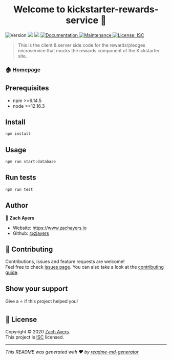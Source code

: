 <h1 align="center">Welcome to kickstarter-rewards-service 👋</h1>
<p>
  <img alt="Version" src="https://img.shields.io/badge/version-1.0.0-blue.svg?cacheSeconds=2592000" />
  <img src="https://img.shields.io/badge/npm-%3E%3D6.14.5-blue.svg" />
  <img src="https://img.shields.io/badge/node-%3E%3D12.16.3-blue.svg" />
  <a href="https://github.com/team-iroh/pledge-rewards/docs/index.html" target="_blank">
    <img alt="Documentation" src="https://img.shields.io/badge/documentation-yes-brightgreen.svg" />
  </a>
  <a href="https://github.com/team-iroh/pledge-rewards/graphs/commit-activity" target="_blank">
    <img alt="Maintenance" src="https://img.shields.io/badge/Maintained%3F-yes-green.svg" />
  </a>
  <a href="https://github.com/team-iroh/pledge-rewards/blob/master/LICENSE" target="_blank">
    <img alt="License: ISC" src="https://img.shields.io/github/license/zjayers/kickstarter-rewards-service" />
  </a>
</p>

> This is the client & server side code for the rewards/pledges microservice that mocks the rewards component of the Kickstarter site.

### 🏠 [Homepage](https://github.com/team-iroh/pledge-rewards#readme)

## Prerequisites

- npm >=6.14.5
- node >=12.16.3

## Install

```sh
npm install
```

## Usage

```sh
npm run start:database
```

## Run tests

```sh
npm run test
```

## Author

👤 **Zach Ayers**

* Website: https://www.zachayers.io
* Github: [@zjayers](https://github.com/zjayers)

## 🤝 Contributing

Contributions, issues and feature requests are welcome!<br />Feel free to check [issues page](https://github.com/team-iroh/pledge-rewards/issues). You can also take a look at the [contributing guide](https://github.com/team-iroh/pledge-rewards/blob/master/CONTRIBUTING.md).

## Show your support

Give a ⭐️ if this project helped you!

## 📝 License

Copyright © 2020 [Zach Ayers](https://github.com/zjayers).<br />
This project is [ISC](https://github.com/team-iroh/pledge-rewards/blob/master/LICENSE) licensed.

***
_This README was generated with ❤️ by [readme-md-generator](https://github.com/kefranabg/readme-md-generator)_